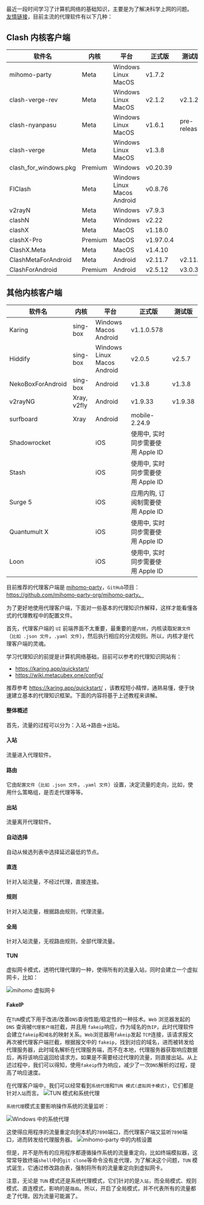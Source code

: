 最近一段时间学习了计算机网络的基础知识，主要是为了解决科学上网的问题。
[友情链接](https://www.clashverge.dev/friendship.html)，目前主流的代理软件有以下几种：

## Clash 内核客户端

| 软件名           | 内核     | 平台    | 正式版     | 测试版       |
|----------------|--------|-------|----------|------------|
| mihomo-party   | Meta    | Windows Linux MacOS | v1.7.2   |
| clash-verge-rev | Meta    | Windows Linux MacOS | v2.1.2   | v2.1.2     |
| clash-nyanpasu  | Meta    | Windows Linux MacOS | v1.6.1   | pre-release |
| clash-verge     | Meta    | Windows Linux MacOS | v1.3.8   |            |
| clash_for_windows.pkg | Premium | Windows | v0.20.39 |            |
| FIClash        | Meta    | Windows Linux Macos Android | v0.8.76  |            |
| v2rayN         | Meta    | Windows | v7.9.3   |            |
| clashN         | Meta    | Windows | v2.22    |            |
| clashX         | Meta    | MacOS   | v1.18.0  |            |
| clashX-Pro     | Premium | MacOS   | v1.97.0.4|            |
| ClashX.Meta    | Meta    | MacOS   | v1.4.10  |            |
| ClashMetaForAndroid | Meta  | Android | v2.11.7  | v2.11.7   |
| ClashForAndroid | Premium | Android | v2.5.12  | v3.0.3    |


## 其他内核客户端

| 软件名             | 内核       | 平台       | 正式版      | 测试版      |
|------------------|----------|----------|-----------|------------|
| Karing          | sing-box | Windows Macos Android  | v1.1.0.578    |
| Hiddify          | sing-box | Windows Linux Macos Android  | v2.0.5    | v2.5.7     |
| NekoBoxForAndroid| sing-box | Android  | v1.3.8    | v1.3.8     |
| v2rayNG          | Xray, v2fly | Android | v1.9.33 | v1.9.38   |
| surfboard        | Xray     | Android   | mobile-2.24.9 |           |
| Shadowrocket     |          | iOS      | 使用中, 实时同步需要使用 Apple ID | |
| Stash            |          | iOS      | 使用中, 实时同步需要使用 Apple ID | |
| Surge 5          |          | iOS      | 应用内购, 订阅制需要使用 Apple ID | |
| Quantumult X     |          | iOS      | 使用中, 实时同步需要使用 Apple ID | |
| Loon             |          | iOS      | 使用中, 实时同步需要使用 Apple ID | |

目前推荐的代理客户端是 [mihomo-party](https://mihomoparty.org/#google_vignette)，`GitHub`项目：https://github.com/mihomo-party-org/mihomo-party。


为了更好地使用代理客户端，下面对一些基本的代理知识作解释，这样才能看懂各式的代理教程中的配置文件。


首先，代理客户端的 `UI` 前端界面不太重要，最重要的是`内核`，内核读取`配置文件`（`比如 .json 文件`，`.yaml 文件`），然后执行相应的分流规则。所以，内核才是代理客户端的灵魂。


学习代理知识的前提是计算机网络基础，目前可以参考的代理知识网站有：
 - https://karing.app/quickstart/
 - https://wiki.metacubex.one/config/

推荐参考 https://karing.app/quickstart/ ，该教程短小精悍，通熟易懂，便于快速建立基本的代理知识框架。下面的内容将基于上述教程来讲解。

#### 整体概述
首先，流量的过程可以分为：入站->路由->出站。

#### 入站
流量进入代理软件。


#### 路由
它由`配置文件`（`比如 .json 文件`，`.yaml 文件`）设置，决定流量的走向，比如，使用什么策略组，是否走代理等等。

#### 出站
流量离开代理软件。

#### 自动选择
自动从候选列表中选择延迟最低的节点。

#### 直连
针对入站流量，不经过代理，直接连接。

#### 规则
针对入站流量，根据路由规则，代理流量。

#### 全局
针对入站流量，无视路由规则，全部代理流量。

#### TUN
虚拟网卡模式，透明代理代理的一种，使得所有的流量入站，同时会建立一个虚拟网卡，比如：


![mihomo 虚拟网卡](./1241741098703_.pic_hd.jpg)


#### FakeIP
在`TUN`模式下用于改进/改善`DNS`查询性能/稳定性的一种技术。`Web` 浏览器发起的 `DNS` 查询被`代理客户端`拦截，并且用 `fakeip`响应，作为域名的`伪IP`，此时代理软件会建立`fakeip`和`域名`的映射关系。`Web`浏览器用`fakeip`发起 `TCP`连接，该请求报文再次被代理客户端拦截，根据报文中的 `fakeip`，找到对应的域名，进而被转发给代理服务器，此时域名解析在代理服务端，而不在本地，代理服务器获取响应数据后，再将该响应返回给请求方。如果是不需要经过代理的流量，则直接出站。从上述过程中，我们可以得知，使用`fakeip`作为响应，减少了一次`DNS`解析的过程，提高了响应速度。



在代理客户端中，我们可以经常看到`系统代理`和`TUN 模式(虚拟网卡模式)`，它们都是针对`入站`而言。
![TUN 模式和系统代理](./1251741099703_.pic.jpg)

`系统代理`模式主要影响操作系统的流量监听：

![Windows 中的系统代理](./1291741099930_.pic_hd.jpg)

这使得应用程序的流量重定向到本机的`7890`端口，而代理客户端又监听`7890`端口，进而转发给代理服务器。
![mihomo-party 中的内核设置](./1301741100077_.pic.jpg)



但是，并不是所有的应用程序都遵循操作系统的流量重定向，比如终端模拟器，这常常导致终端`shell`中的`git clone`等命令没有走代理，为了解决这个问题，`TUN` 模式诞生，它通过修改路由表，强制将所有的流量重定向到虚拟网卡。

注意，无论是 `TUN` 模式还是系统代理模式，它们针对的是`入站`，而全局模式、规则模式、直连模式，影响的是`路由`。所以，开启了全局模式，并不代表所有的流量都走了代理。因为流量可能漏了。

